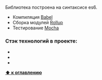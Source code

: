 <a name="стэк"></a>

Библиотека построена на синтаксисе es6.

* Компиляция [Babel](https://github.com/babel/babel)
* Cборка модулей  [Rollup](https://github.com/rollup)
* Тестирование [Mocha](https://github.com/mochajs)

### Стэк технологий в проекте:
  * []()
  * []()
  * []()

**[⬆ к оглавлению](#Оглавление)**



